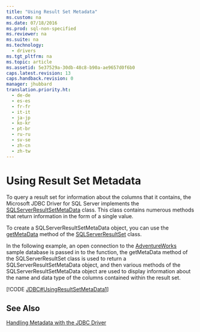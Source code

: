 ```yaml
---
title: "Using Result Set Metadata"
ms.custom: na
ms.date: 07/18/2016
ms.prod: sql-non-specified
ms.reviewer: na
ms.suite: na
ms.technology: 
  - drivers
ms.tgt_pltfrm: na
ms.topic: article
ms.assetid: 5e37529a-30db-48c8-b90a-ae9657d0f6b0
caps.latest.revision: 13
caps.handback.revision: 0
manager: jhubbard
translation.priority.ht: 
  - de-de
  - es-es
  - fr-fr
  - it-it
  - ja-jp
  - ko-kr
  - pt-br
  - ru-ru
  - sv-se
  - zh-cn
  - zh-tw
---
```

# Using Result Set Metadata
  To query a result set for information about the columns that it contains, the  Microsoft JDBC Driver for SQL Server  implements the [SQLServerResultSetMetaData](../content/SQLServerResultSetMetaData-Class.md) class. This class contains numerous methods that return information in the form of a single value.  
  
 To create a SQLServerResultSetMetaData object, you can use the [getMetaData](../content/getMetaData-Method--SQLServerResultSet-.md) method of the [SQLServerResultSet](../content/SQLServerResultSet-Class.md) class.  
  
 In the following example, an open connection to the  [AdventureWorks](http://msftdbprodsamples.codeplex.com/)  sample database is passed in to the function, the getMetaData method of the SQLServerResultSet class is used to return a SQLServerResultSetMetaData object, and then various methods of the SQLServerResultSetMetaData object are used to display information about the name and data type of the columns contained within the result set.  
  
 [!CODE [JDBC#UsingResultSetMetaData1](../CodeSnippet/SQLDrivers/jdbc#usingresultsetmetadata1)]  
  
## See Also  
 [Handling Metadata with the JDBC Driver](../content/Handling-Metadata-with-the-JDBC-Driver.md)  
  
  
